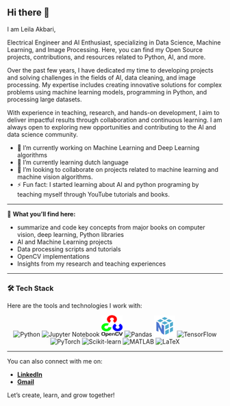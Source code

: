 ## Hi there 👋
I am Leila Akbari,

Electrical Engineer and AI Enthusiast, specializing in Data Science, Machine Learning, and Image Processing. Here, you can find my Open Source projects, contributions, and resources related to Python, AI, and more.

Over the past few years, I have dedicated my time to developing projects and solving challenges in the fields of AI, data cleaning, and image processing. My expertise includes creating innovative solutions for complex problems using machine learning models, programming in Python, and processing large datasets.

With experience in teaching, research, and hands-on development, I aim to deliver impactful results through collaboration and continuous learning. I am always open to exploring new opportunities and contributing to the AI and data science community.

- 🔭 I’m currently working on Machine Learning and Deep Learning algorithms
- 🌱 I’m currently learning dutch language
- 👯 I’m looking to collaborate on projects related to machine learning and machine vision algorithms.
- ⚡ Fun fact: I started learning about AI and python programing by teaching myself through YouTube tutorials and books.
---
📌 **What you’ll find here:**
- summarize and code key concepts from major books on computer vision, deep learning, Python libraries
- AI and Machine Learning projects
- Data processing scripts and tutorials
- OpenCV implementations
- Insights from my research and teaching experiences
---

### 🛠️ **Tech Stack**  
Here are the tools and technologies I work with:
<div align="center">
  <img src="https://img.icons8.com/color/48/000000/python--v1.png" alt="Python" title="Python" width="50" height="50"/>
  <img src="https://cdn.jsdelivr.net/gh/devicons/devicon/icons/jupyter/jupyter-original.svg" alt="Jupyter Notebook" title="Jupyter Notebook" width="50" height="50"/>
  <img src="https://raw.githubusercontent.com/github/explore/main/topics/opencv/opencv.png" alt="OpenCV" title="OpenCV" width="50" height="50"/>
  <img src="https://cdn.jsdelivr.net/gh/devicons/devicon/icons/pandas/pandas-original.svg" alt="Pandas" title="Pandas" width="50" height="50"/>
  <img src="https://raw.githubusercontent.com/github/explore/main/topics/numpy/numpy.png" alt="NumPy" title="NumPy" width="50" height="50"/>
  <img src="https://cdn.jsdelivr.net/gh/devicons/devicon/icons/tensorflow/tensorflow-original.svg" alt="TensorFlow" title="TensorFlow" width="50" height="50"/>
  <img src="https://cdn.jsdelivr.net/gh/devicons/devicon/icons/pytorch/pytorch-original.svg" alt="PyTorch" title="PyTorch" width="50" height="50"/>
  <img src="https://upload.wikimedia.org/wikipedia/commons/0/05/Scikit_learn_logo_small.svg" alt="Scikit-learn" title="Scikit-learn" width="50" height="50"/>
  <img src="https://upload.wikimedia.org/wikipedia/commons/2/21/Matlab_Logo.png" alt="MATLAB" title="MATLAB" width="50" height="50"/>
  <img src="https://upload.wikimedia.org/wikipedia/commons/9/92/LaTeX_logo.svg" alt="LaTeX" title="LaTeX" width="50" height="50"/>
</div>

---
You can also connect with me on:
- **[LinkedIn](https://www.linkedin.com/in/leila-akbari-652911124/)**
- **[Gmail](leilaa.akbari@gmail.com)**

Let’s create, learn, and grow together!
<!--
**leila4793/leila4793** is a ✨ _special_ ✨ repository because its `README.md` (this file) appears on your GitHub profile. 

